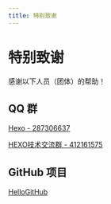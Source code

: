 ```yaml
---
title: 特别致谢
---
```


# 特别致谢

感谢以下人员（团体）的帮助！

## QQ 群

[Hexo - 287306637](https://jq.qq.com/?_wv=1027&k=5BmwNC0) 

[HEXO技术交流群 - 412161575](https://jq.qq.com/?_wv=1027&k=5b2dShI) 


## GitHub 项目

[HelloGitHub](https://github.com/521xueweihan/HelloGitHub) 
